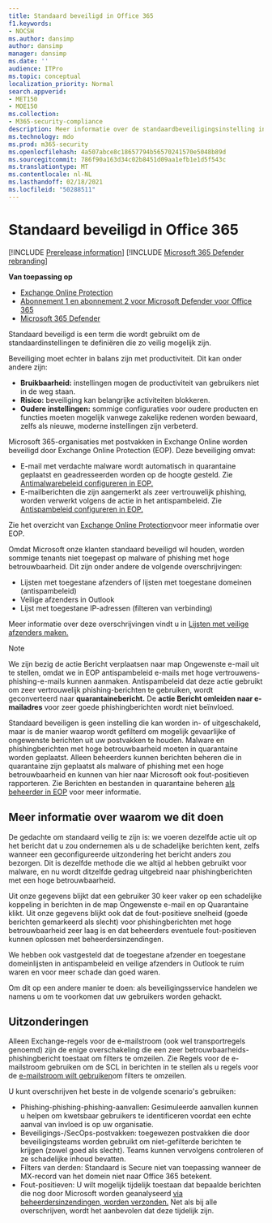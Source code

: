 ```yaml
---
title: Standaard beveiligd in Office 365
f1.keywords:
- NOCSH
ms.author: dansimp
author: dansimp
manager: dansimp
ms.date: ''
audience: ITPro
ms.topic: conceptual
localization_priority: Normal
search.appverid:
- MET150
- MOE150
ms.collection:
- M365-security-compliance
description: Meer informatie over de standaardbeveiligingsinstelling in Exchange Online Protection (EOP)
ms.technology: mdo
ms.prod: m365-security
ms.openlocfilehash: 4a507abce8c18657794b56570241570e5048b89d
ms.sourcegitcommit: 786f90a163d34c02b8451d09aa1efb1e1d5f543c
ms.translationtype: MT
ms.contentlocale: nl-NL
ms.lasthandoff: 02/18/2021
ms.locfileid: "50288511"
---
```

# <a name="secure-by-default-in-office-365"></a>Standaard beveiligd in Office 365

[!INCLUDE [Prerelease information](../includes/prerelease.md)]
[!INCLUDE [Microsoft 365 Defender rebranding](../includes/microsoft-defender-for-office.md)]

**Van toepassing op**
- [Exchange Online Protection](exchange-online-protection-overview.md)
- [Abonnement 1 en abonnement 2 voor Microsoft Defender voor Office 365](office-365-atp.md)
- [Microsoft 365 Defender](../mtp/microsoft-threat-protection.md)

Standaard beveiligd is een term die wordt gebruikt om de standaardinstellingen te definiëren die zo veilig mogelijk zijn.

Beveiliging moet echter in balans zijn met productiviteit. Dit kan onder andere zijn:

- **Bruikbaarheid:** instellingen mogen de productiviteit van gebruikers niet in de weg staan.
- **Risico:** beveiliging kan belangrijke activiteiten blokkeren.
- **Oudere instellingen:** sommige configuraties voor oudere producten en functies moeten mogelijk vanwege zakelijke redenen worden bewaard, zelfs als nieuwe, moderne instellingen zijn verbeterd.

Microsoft 365-organisaties met postvakken in Exchange Online worden beveiligd door Exchange Online Protection (EOP). Deze beveiliging omvat:

- E-mail met verdachte malware wordt automatisch in quarantaine geplaatst en geadresseerden worden op de hoogte gesteld. Zie [Antimalwarebeleid configureren in EOP.](configure-anti-malware-policies.md)
- E-mailberichten die zijn aangemerkt als zeer vertrouwelijk phishing, worden verwerkt volgens de actie in het antispambeleid. Zie [Antispambeleid configureren in EOP.](configure-your-spam-filter-policies.md)

Zie het overzicht van [Exchange Online Protection](exchange-online-protection-overview.md)voor meer informatie over EOP.

Omdat Microsoft onze klanten standaard beveiligd wil houden, worden sommige tenants niet toegepast op malware of phishing met hoge betrouwbaarheid. Dit zijn onder andere de volgende overschrijvingen:

- Lijsten met toegestane afzenders of lijsten met toegestane domeinen (antispambeleid)
- Veilige afzenders in Outlook
- Lijst met toegestane IP-adressen (filteren van verbinding)

Meer informatie over deze overschrijvingen vindt u in [Lijsten met veilige afzenders maken.](create-safe-sender-lists-in-office-365.md)

> [!NOTE]
> We zijn bezig de actie Bericht  verplaatsen naar map Ongewenste e-mail uit te stellen, omdat we in EOP antispambeleid e-mails met hoge vertrouwens-phishing-e-mails kunnen aanmaken.  Antispambeleid dat deze actie gebruikt om zeer vertrouwelijk phishing-berichten te gebruiken, wordt geconverteerd naar **quarantainebericht.** De **actie Bericht omleiden naar e-mailadres** voor zeer goede phishingberichten wordt niet beïnvloed.

Standaard beveiligen is geen instelling die kan worden in- of uitgeschakeld, maar is de manier waarop wordt gefilterd om mogelijk gevaarlijke of ongewenste berichten uit uw postvakken te houden. Malware en phishingberichten met hoge betrouwbaarheid moeten in quarantaine worden geplaatst. Alleen beheerders kunnen berichten beheren die in quarantaine zijn geplaatst als malware of phishing met een hoge betrouwbaarheid en kunnen van hier naar Microsoft ook fout-positieven rapporteren. Zie Berichten en bestanden in quarantaine beheren [als beheerder in EOP](manage-quarantined-messages-and-files.md) voor meer informatie.

## <a name="more-on-why-were-doing-this"></a>Meer informatie over waarom we dit doen

De gedachte om standaard veilig te zijn is: we voeren dezelfde actie uit op het bericht dat u zou ondernemen als u de schadelijke berichten kent, zelfs wanneer een geconfigureerde uitzondering het bericht anders zou bezorgen. Dit is dezelfde methode die we altijd al hebben gebruikt voor malware, en nu wordt ditzelfde gedrag uitgebreid naar phishingberichten met een hoge betrouwbaarheid.

Uit onze gegevens blijkt dat een gebruiker 30 keer vaker op een schadelijke koppeling in berichten in de map Ongewenste e-mail en op Quarantaine klikt. Uit onze gegevens blijkt ook dat de fout-positieve snelheid (goede berichten gemarkeerd als slecht) voor phishingberichten met hoge betrouwbaarheid zeer laag is en dat beheerders eventuele fout-positieven kunnen oplossen met beheerdersinzendingen.

We hebben ook vastgesteld dat de toegestane afzender en toegestane domeinlijsten in antispambeleid en veilige afzenders in Outlook te ruim waren en voor meer schade dan goed waren.

Om dit op een andere manier te doen: als beveiligingsservice handelen we namens u om te voorkomen dat uw gebruikers worden gehackt. 

## <a name="exceptions"></a>Uitzonderingen

Alleen Exchange-regels voor de e-mailstroom (ook wel transportregels genoemd) zijn de enige overschakeling die een zeer betrouwbaarheids-phishingbericht toestaat om filters te omzeilen. Zie Regels voor de e-mailstroom gebruiken om de SCL in berichten in te stellen als u regels voor de [e-mailstroom wilt gebruiken](use-mail-flow-rules-to-set-the-spam-confidence-level-scl-in-messages.md)om filters te omzeilen.

U kunt overschrijven het beste in de volgende scenario's gebruiken:

- Phishing-phishing-phishing-aanvallen: Gesimuleerde aanvallen kunnen u helpen om kwetsbaar gebruikers te identificeren voordat een echte aanval van invloed is op uw organisatie.
- Beveiligings-/SecOps-postvakken: toegewezen postvakken die door beveiligingsteams worden gebruikt om niet-gefilterde berichten te krijgen (zowel goed als slecht). Teams kunnen vervolgens controleren of ze schadelijke inhoud bevatten.
- Filters van derden: Standaard is Secure niet van toepassing wanneer de MX-record van het domein niet naar Office 365 betekent.
- Fout-positieven: U wilt mogelijk tijdelijk toestaan dat bepaalde berichten die nog door Microsoft worden geanalyseerd [via beheerdersinzendingen, worden verzonden.](admin-submission.md) Net als bij alle overschrijven, wordt het aanbevolen dat deze tijdelijk zijn.
